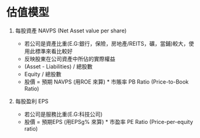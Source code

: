 # 估值模型

1. 每股資產 NAVPS (Net Asset value per share)
   * 若公司是資產比重(E.G:銀行，保險，房地產/REITS，礦，當鋪)較大，使用此標準來看比較好
   * 反映股東在公司資產中所佔的實際權益
   * (Asset - Liabilities) / 總股數
   * Equity / 總股數
   * 股價 = 預期 NAVPS (用ROE 來算) * 市賬率 PB Ratio (Price-to-Book Ratio)

2. 每股盈利 EPS
   * 若公司是服務比重(E.G:科技公司)
   * 股價 = 預期EPS (用EPSg% 來算) * 市盈率 PE Ratio (Price-per-equity ratio)